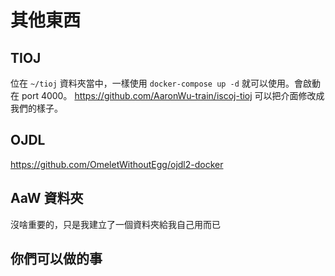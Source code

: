 # 其他東西

## TIOJ

位在 `~/tioj` 資料夾當中，一樣使用 `docker-compose up -d` 就可以使用。會啟動在 port 4000。
https://github.com/AaronWu-train/iscoj-tioj
可以把介面修改成我們的樣子。

## OJDL

https://github.com/OmeletWithoutEgg/ojdl2-docker

## AaW 資料夾

沒啥重要的，只是我建立了一個資料夾給我自己用而已

## 你們可以做的事
